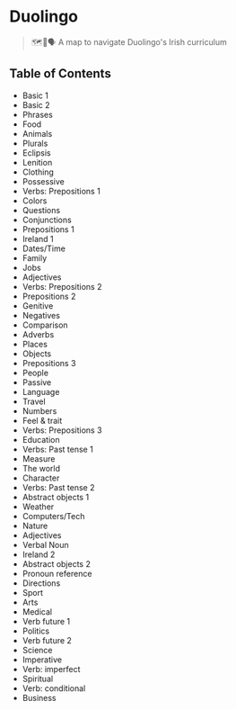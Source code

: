 # Duolingo
> 🗺🦉🗣  A map to navigate Duolingo's Irish curriculum

## Table of Contents
- Basic 1
- Basic 2
- Phrases
- Food
- Animals
- Plurals
- Eclipsis
- Lenition
- Clothing
- Possessive
- Verbs: Prepositions 1
- Colors
- Questions
- Conjunctions
- Prepositions 1
- Ireland 1
- Dates/Time
- Family
- Jobs
- Adjectives
- Verbs: Prepositions 2
- Prepositions 2
- Genitive
- Negatives
- Comparison
- Adverbs
- Places
- Objects
- Prepositions 3
- People
- Passive
- Language
- Travel
- Numbers
- Feel & trait
- Verbs: Prepositions 3
- Education
- Verbs: Past tense 1
- Measure
- The world
- Character
- Verbs: Past tense 2
- Abstract objects 1
- Weather
- Computers/Tech
- Nature
- Adjectives
- Verbal Noun
- Ireland 2
- Abstract objects 2
- Pronoun reference
- Directions
- Sport
- Arts
- Medical
- Verb future 1
- Politics
- Verb future 2
- Science
- Imperative
- Verb: imperfect
- Spiritual
- Verb: conditional
- Business

